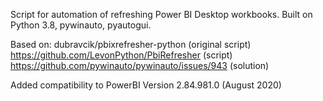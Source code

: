 Script for automation of refreshing Power BI Desktop workbooks. Built on Python 3.8, pywinauto, pyautogui.

Based on:</b>
dubravcik/pbixrefresher-python (original script)</b>
https://github.com/LevonPython/PbiRefresher (script)</b>
https://github.com/pywinauto/pywinauto/issues/943 (solution)</b>

Added compatibility to PowerBI Version 2.84.981.0 (August 2020)
